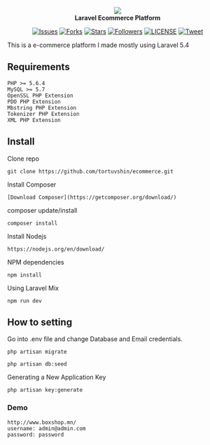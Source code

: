 <p align="center">
<a href="http://boxshop.mn/">
<img src="https://github.com/tortuvshin/boxshop/blob/master/public/img/logo.png"/>
</a><br>
	<b>Laravel Ecommerce Platform</b>
</p>

<p align="center">
    <a href="https://github.com/tortuvshin/boxshop/issues">
        <img src="https://img.shields.io/github/issues/tortuvshin/boxshop.svg"
            alt="Issues"></a>
     <a href="https://github.com/tortuvshin/boxshop/fork">
        <img src="https://img.shields.io/github/forks/tortuvshin/boxshop.svg?style=social&label=Fork"
            alt="Forks"></a>
    <a href="https://github.com/tortuvshin/boxshop/stargers">
        <img src="https://img.shields.io/github/stars/tortuvshin/boxshop.svg?style=social&label=Stars"
            alt="Stars"></a>
    <a href="https://github.com/tortuvshin/">
        <img src="https://img.shields.io/github/followers/tortuvshin.svg?style=social&label=Follow"
            alt="Followers"></a>
    <a href="https://raw.githubusercontent.com/tortuvshin/boxshop/master/LICENSE">
        <img src="https://img.shields.io/badge/license-MIT-blue.svg"
            alt="LICENSE"></a>
    <a href="https://twitter.com/intent/tweet?text=Wow:&url=%5Bobject%20Object%5D">
        <img src="https://img.shields.io/twitter/url/https/github.com/tortuvshin/boxshop.svg?style=social"
            alt="Tweet"></a>
</p>


This is a e-commerce platform I made mostly using Laravel 5.4

## Requirements

	PHP >= 5.6.4
	MySQL >= 5.7
	OpenSSL PHP Extension
	PDO PHP Extension
	Mbstring PHP Extension
	Tokenizer PHP Extension
	XML PHP Extension


<a name="installation"></a>
## Install

Clone repo

```
git clone https://github.com/tortuvshin/ecommerce.git
```

Install Composer

```
[Download Composer](https://getcomposer.org/download/)
```

composer update/install 

```
composer install
```

Install Nodejs

```
https://nodejs.org/en/download/
```

NPM dependencies
```
npm install
```

Using Laravel Mix 

```
npm run dev
```

## How to setting 

Go into .env file and change Database and Email credentials.

```
php artisan migrate
```

```
php artisan db:seed
```
	
Generating a New Application Key
```
php artisan key:generate
```

### Demo
	http://www.boxshop.mn/
	username: admin@admin.com
	password: password

[NODEJS]: https://nodejs.org/en/download/
[COMPOSER]: https://getcomposer.org/download/
[RECAPTCHA]: https://www.google.com/recaptcha/admin#list
